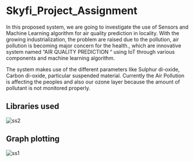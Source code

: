 # Skyfi_Project_Assignment

In this proposed system, we are going to investigate the use of Sensors and Machine Learning algorithm for air quality prediction in locality. With the growing industrialization, the problem are raised due to the pollution, air pollution is becoming major concern for the health., which are innovative system named “AIR QUALITY PREDICTION “ using IoT through various components and machine learning algorithm. 

The system makes use of the different parameters like Sulphur di-oxide, Carbon di-oxide, particular suspended material. Currently the Air Pollution is affecting the peoples and also our ozone layer because the amount of pollutant is not monitored properly.


## Libraries used
![ss2](https://user-images.githubusercontent.com/50102322/98630405-0f365f00-2341-11eb-965d-c54322fd23ae.PNG)

## Graph plotting
![ss1](https://user-images.githubusercontent.com/50102322/98630280-c7afd300-2340-11eb-912f-f3417d529950.PNG)
